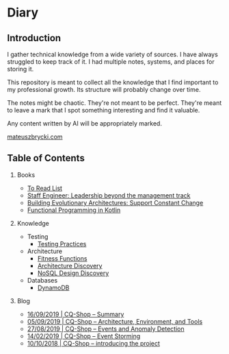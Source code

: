 # Diary

## Introduction

I gather technical knowledge from a wide variety of sources. I have always struggled to keep track of it. I had multiple notes, systems, and places for storing it.

This repository is meant to collect all the knowledge that I find important to my professional growth. Its structure will probably change over time. 

The notes might be chaotic. They're not meant to be perfect. They're meant to leave a mark that I spot something interesting and find it valuable. 

Any content written by AI will be appropriately marked. 

[mateuszbrycki.com](https://mateuszbrycki.com)

## Table of Contents

1. Books
    - [To Read List](./books/to-read.md)
    - [Staff Engineer: Leadership beyond the management track](./books/20240422-staff-engineer.md)
    - [Building Evolutionary Architectures: Support Constant Change](./books/20241225-building-evolutionary-architectures-support-constant-change.md)
    - [Functional Programming in Kotlin](./books/20250110-functional-programming-in-kotlin.md)

2. Knowledge
    - Testing
        - [Testing Practices](./knowledge/testing/testing-practices.md)
    - Architecture
        - [Fitness Functions](./knowledge/architecture/fitness-functions.md)
        - [Architecture Discovery](./knowledge/architecture/architecture-discovery.md)
        - [NoSQL Design Discovery](./knowledge/architecture/nosql-design-discovery.md)
    - Databases
        - [DynamoDB](./knowledge/databases/dynamodb.md)

3. Blog
    - [16/09/2019 | CQ-Shop – Summary](./blog/20190916-cq-shop-summary.md)
    - [05/09/2019 | CQ-Shop – Architecture, Environment, and Tools](./blog/20190905-cq-shop-architecture-environment-and-tools.md)
    - [27/08/2019 | CQ-Shop – Events and Anomaly Detection](./blog/20190827-cq-shop–events-anomaly-detection.md)
    - [14/02/2019 | CQ-Shop – Event Storming](./blog/20190214-cq-shop-event-storming.md)
    - [10/10/2018 | CQ-Shop – introducing the project](./blog/20181010-cq-shop-introducing-the-project.md)